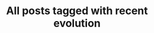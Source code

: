 ---
layout: tag
title: "All posts tagged with recent evolution"
permalink: /weblog/tags/recent-evolution/
taxonomy: recent evolution
---